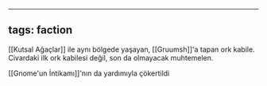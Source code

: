 ---
  tags: faction
  ---
  
  [[Kutsal Ağaçlar]] ile aynı bölgede yaşayan, [[Gruumsh]]'a tapan ork kabile. Civardaki ilk ork kabilesi değil, son da olmayacak muhtemelen.
  
  [[Gnome'un İntikamı]]'nın da yardımıyla çökertildi